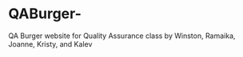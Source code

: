 # QABurger-
QA Burger website for Quality Assurance class by Winston, Ramaika, Joanne, Kristy, and Kalev
